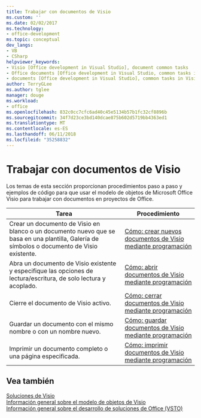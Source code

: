 ```yaml
---
title: Trabajar con documentos de Visio
ms.custom: ''
ms.date: 02/02/2017
ms.technology:
- office-development
ms.topic: conceptual
dev_langs:
- VB
- CSharp
helpviewer_keywords:
- Visio [Office development in Visual Studio], document common tasks
- Office documents [Office development in Visual Studio, common tasks in Visio
- documents [Office development in Visual Studio], common tasks in Visio
author: TerryGLee
ms.author: tglee
manager: douge
ms.workload:
- office
ms.openlocfilehash: 832c0cc7cfc6ad40c45e5134b57b1fc32cf8896b
ms.sourcegitcommit: 34f7d23ce3bd140dcae875b602d5719bb4363ed1
ms.translationtype: MT
ms.contentlocale: es-ES
ms.lasthandoff: 06/11/2018
ms.locfileid: "35258832"
---
```

# <a name="work-with-visio-documents"></a>Trabajar con documentos de Visio
  Los temas de esta sección proporcionan procedimientos paso a paso y ejemplos de código para que usar el modelo de objetos de Microsoft Office Visio para trabajar con documentos en proyectos de Office.  
  
|Tarea|Procedimiento|  
|----------|---------------|  
|Crear un documento de Visio en blanco o un documento nuevo que se basa en una plantilla, Galería de símbolos o documento de Visio existente.|[Cómo: crear nuevos documentos de Visio mediante programación](../vsto/how-to-programmatically-create-new-visio-documents.md)|  
|Abra un documento de Visio existente y especifique las opciones de lectura/escritura, de solo lectura y acoplado.|[Cómo: abrir documentos de Visio mediante programación](../vsto/how-to-programmatically-open-visio-documents.md)|  
|Cierre el documento de Visio activo.|[Cómo: cerrar documentos de Visio mediante programación](../vsto/how-to-programmatically-close-visio-documents.md)|  
|Guardar un documento con el mismo nombre o con un nombre nuevo.|[Cómo: guardar documentos de Visio mediante programación](../vsto/how-to-programmatically-save-visio-documents.md)|  
|Imprimir un documento completo o una página especificada.|[Cómo: imprimir documentos de Visio mediante programación](../vsto/how-to-programmatically-print-visio-documents.md)|  
  
## <a name="see-also"></a>Vea también  
 [Soluciones de Visio](../vsto/visio-solutions.md)   
 [Información general sobre el modelo de objetos de Visio](../vsto/visio-object-model-overview.md)   
 [Información general sobre el desarrollo de soluciones de Office &#40;VSTO&#41;](../vsto/office-solutions-development-overview-vsto.md)  
  
  